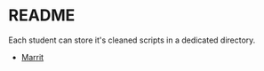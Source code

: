 # README

Each student can store it's cleaned scripts in a dedicated directory. 

* [Marrit](Marrit)
